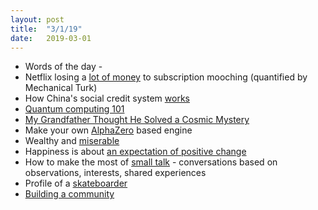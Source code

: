 ```yaml
---
layout: post
title:  "3/1/19"
date:   2019-03-01
---
```


* Words of the day - 
* Netflix losing a [lot of money](https://cordcutting.com/research/subscription-mooching/?utm_source=join1440&utm_medium=email&utm_placement=etcetera) to subscription mooching (quantified by Mechanical Turk)
* How China's social credit system [works](https://technode.com/2018/10/23/china-social-credit/?utm_source=join1440&utm_medium=email&utm_placement=itkpwa)
* [Quantum computing 101](https://www.technologyreview.com/s/612844/what-is-quantum-computing/?utm_source=join1440&utm_medium=email&utm_placement=itkst)
* [My Grandfather Thought He Solved a Cosmic Mystery](https://www.theatlantic.com/science/archive/2018/11/science-full-mavericks-like-my-grandfather-was-his-physics-theory-right/574573/)
* Make your own [AlphaZero](https://www.newyorker.com/science/elements/how-the-artificial-intelligence-program-alphazero-mastered-its-games?utm_source=hackernewsletter&utm_medium=email&utm_term=longreads&mc_cid=258334395b&mc_eid=cedbd3d0a4) based engine
* Wealthy and [miserable](https://www.nytimes.com/interactive/2019/02/21/magazine/elite-professionals-jobs-happiness.html?utm_source=hackernewsletter&utm_medium=email&utm_term=working)
* Happiness is about [an expectation of positive change](https://medium.com/s/story/reflecting-on-my-failure-to-build-a-billion-dollar-company-b0c31d7db0e7)
* How to make the most of [small talk](https://www.cnbc.com/2019/03/07/stop-asking-how-are-you-harvard-researchers-say-this-is-how-successful-people-make-small-talk.html) - conversations based on observations, interests, shared experiences
* Profile of a [skateboarder](https://story.californiasunday.com/jake-phelps-thrasher?utm_source=nextdraft&utm_medium=email)
* [Building a community](https://qz.com/1570179/how-to-make-friends-build-a-community-and-create-the-life-you-want/)